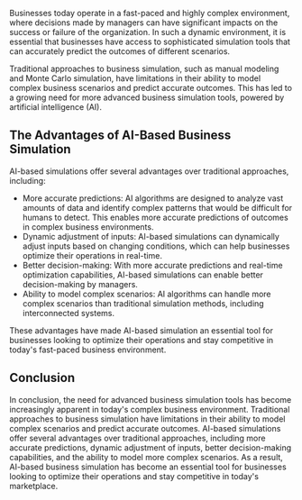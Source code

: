 
Businesses today operate in a fast-paced and highly complex environment, where decisions made by managers can have significant impacts on the success or failure of the organization. In such a dynamic environment, it is essential that businesses have access to sophisticated simulation tools that can accurately predict the outcomes of different scenarios.

Traditional approaches to business simulation, such as manual modeling and Monte Carlo simulation, have limitations in their ability to model complex business scenarios and predict accurate outcomes. This has led to a growing need for more advanced business simulation tools, powered by artificial intelligence (AI).

The Advantages of AI-Based Business Simulation
----------------------------------------------

AI-based simulations offer several advantages over traditional approaches, including:

* More accurate predictions: AI algorithms are designed to analyze vast amounts of data and identify complex patterns that would be difficult for humans to detect. This enables more accurate predictions of outcomes in complex business environments.
* Dynamic adjustment of inputs: AI-based simulations can dynamically adjust inputs based on changing conditions, which can help businesses optimize their operations in real-time.
* Better decision-making: With more accurate predictions and real-time optimization capabilities, AI-based simulations can enable better decision-making by managers.
* Ability to model complex scenarios: AI algorithms can handle more complex scenarios than traditional simulation methods, including interconnected systems.

These advantages have made AI-based simulation an essential tool for businesses looking to optimize their operations and stay competitive in today's fast-paced business environment.

Conclusion
----------

In conclusion, the need for advanced business simulation tools has become increasingly apparent in today's complex business environment. Traditional approaches to business simulation have limitations in their ability to model complex scenarios and predict accurate outcomes. AI-based simulations offer several advantages over traditional approaches, including more accurate predictions, dynamic adjustment of inputs, better decision-making capabilities, and the ability to model more complex scenarios. As a result, AI-based business simulation has become an essential tool for businesses looking to optimize their operations and stay competitive in today's marketplace.
